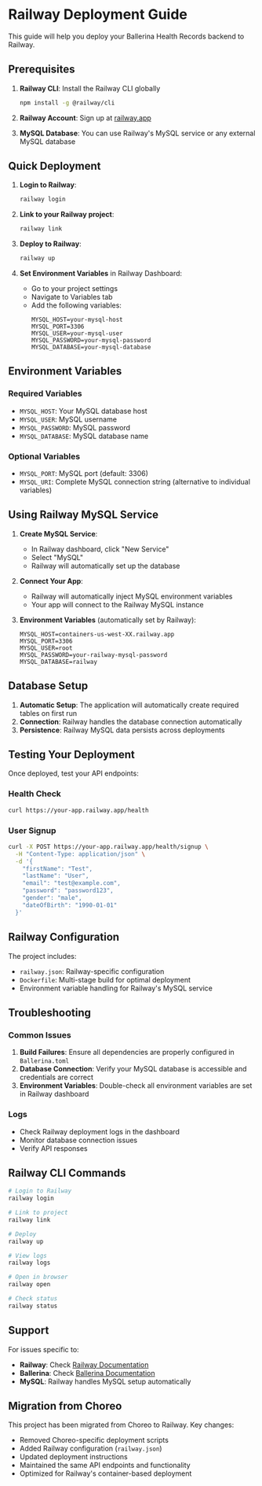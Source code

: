 # Railway Deployment Guide

This guide will help you deploy your Ballerina Health Records backend to Railway.

## Prerequisites

1. **Railway CLI**: Install the Railway CLI globally
   ```bash
   npm install -g @railway/cli
   ```

2. **Railway Account**: Sign up at [railway.app](https://railway.app)

3. **MySQL Database**: You can use Railway's MySQL service or any external MySQL database

## Quick Deployment

1. **Login to Railway**:
   ```bash
   railway login
   ```

2. **Link to your Railway project**:
   ```bash
   railway link
   ```

3. **Deploy to Railway**:
   ```bash
   railway up
   ```

4. **Set Environment Variables** in Railway Dashboard:
   - Go to your project settings
   - Navigate to Variables tab
   - Add the following variables:
     ```
     MYSQL_HOST=your-mysql-host
     MYSQL_PORT=3306
     MYSQL_USER=your-mysql-user
     MYSQL_PASSWORD=your-mysql-password
     MYSQL_DATABASE=your-mysql-database
     ```

## Environment Variables

### Required Variables
- `MYSQL_HOST`: Your MySQL database host
- `MYSQL_USER`: MySQL username
- `MYSQL_PASSWORD`: MySQL password
- `MYSQL_DATABASE`: MySQL database name

### Optional Variables
- `MYSQL_PORT`: MySQL port (default: 3306)
- `MYSQL_URI`: Complete MySQL connection string (alternative to individual variables)

## Using Railway MySQL Service

1. **Create MySQL Service**:
   - In Railway dashboard, click "New Service"
   - Select "MySQL"
   - Railway will automatically set up the database

2. **Connect Your App**:
   - Railway will automatically inject MySQL environment variables
   - Your app will connect to the Railway MySQL instance

3. **Environment Variables** (automatically set by Railway):
   ```
   MYSQL_HOST=containers-us-west-XX.railway.app
   MYSQL_PORT=3306
   MYSQL_USER=root
   MYSQL_PASSWORD=your-railway-mysql-password
   MYSQL_DATABASE=railway
   ```

## Database Setup

1. **Automatic Setup**: The application will automatically create required tables on first run
2. **Connection**: Railway handles the database connection automatically
3. **Persistence**: Railway MySQL data persists across deployments

## Testing Your Deployment

Once deployed, test your API endpoints:

### Health Check
```bash
curl https://your-app.railway.app/health
```

### User Signup
```bash
curl -X POST https://your-app.railway.app/health/signup \
  -H "Content-Type: application/json" \
  -d '{
    "firstName": "Test",
    "lastName": "User",
    "email": "test@example.com",
    "password": "password123",
    "gender": "male",
    "dateOfBirth": "1990-01-01"
  }'
```

## Railway Configuration

The project includes:
- `railway.json`: Railway-specific configuration
- `Dockerfile`: Multi-stage build for optimal deployment
- Environment variable handling for Railway's MySQL service

## Troubleshooting

### Common Issues

1. **Build Failures**: Ensure all dependencies are properly configured in `Ballerina.toml`
2. **Database Connection**: Verify your MySQL database is accessible and credentials are correct
3. **Environment Variables**: Double-check all environment variables are set in Railway dashboard

### Logs
- Check Railway deployment logs in the dashboard
- Monitor database connection issues
- Verify API responses

## Railway CLI Commands

```bash
# Login to Railway
railway login

# Link to project
railway link

# Deploy
railway up

# View logs
railway logs

# Open in browser
railway open

# Check status
railway status
```

## Support

For issues specific to:
- **Railway**: Check [Railway Documentation](https://docs.railway.app)
- **Ballerina**: Check [Ballerina Documentation](https://ballerina.io/learn/)
- **MySQL**: Railway handles MySQL setup automatically

## Migration from Choreo

This project has been migrated from Choreo to Railway. Key changes:
- Removed Choreo-specific deployment scripts
- Added Railway configuration (`railway.json`)
- Updated deployment instructions
- Maintained the same API endpoints and functionality
- Optimized for Railway's container-based deployment
